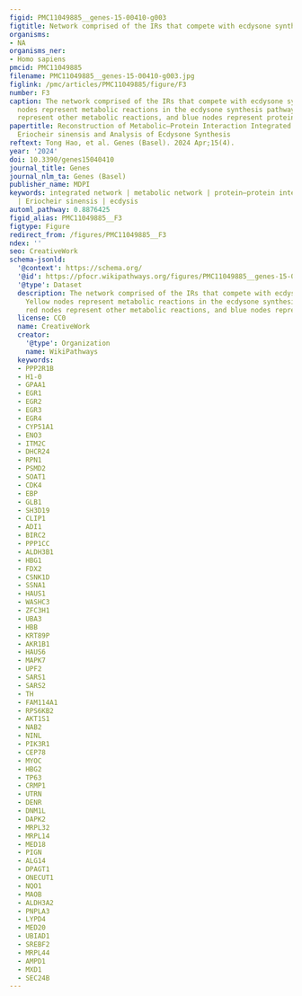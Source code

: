 ```yaml
---
figid: PMC11049885__genes-15-00410-g003
figtitle: Network comprised of the IRs that compete with ecdysone synthesis
organisms:
- NA
organisms_ner:
- Homo sapiens
pmcid: PMC11049885
filename: PMC11049885__genes-15-00410-g003.jpg
figlink: /pmc/articles/PMC11049885/figure/F3
number: F3
caption: The network comprised of the IRs that compete with ecdysone synthesis. Yellow
  nodes represent metabolic reactions in the ecdysone synthesis pathway, red nodes
  represent other metabolic reactions, and blue nodes represent proteins
papertitle: Reconstruction of Metabolic–Protein Interaction Integrated Network of
  Eriocheir sinensis and Analysis of Ecdysone Synthesis
reftext: Tong Hao, et al. Genes (Basel). 2024 Apr;15(4).
year: '2024'
doi: 10.3390/genes15040410
journal_title: Genes
journal_nlm_ta: Genes (Basel)
publisher_name: MDPI
keywords: integrated network | metabolic network | protein–protein interaction network
  | Eriocheir sinensis | ecdysis
automl_pathway: 0.8876425
figid_alias: PMC11049885__F3
figtype: Figure
redirect_from: /figures/PMC11049885__F3
ndex: ''
seo: CreativeWork
schema-jsonld:
  '@context': https://schema.org/
  '@id': https://pfocr.wikipathways.org/figures/PMC11049885__genes-15-00410-g003.html
  '@type': Dataset
  description: The network comprised of the IRs that compete with ecdysone synthesis.
    Yellow nodes represent metabolic reactions in the ecdysone synthesis pathway,
    red nodes represent other metabolic reactions, and blue nodes represent proteins
  license: CC0
  name: CreativeWork
  creator:
    '@type': Organization
    name: WikiPathways
  keywords:
  - PPP2R1B
  - H1-0
  - GPAA1
  - EGR1
  - EGR2
  - EGR3
  - EGR4
  - CYP51A1
  - ENO3
  - ITM2C
  - DHCR24
  - RPN1
  - PSMD2
  - SOAT1
  - CDK4
  - EBP
  - GLB1
  - SH3D19
  - CLIP1
  - ADI1
  - BIRC2
  - PPP1CC
  - ALDH3B1
  - HBG1
  - FDX2
  - CSNK1D
  - SSNA1
  - HAUS1
  - WASHC3
  - ZFC3H1
  - UBA3
  - HBB
  - KRT89P
  - AKR1B1
  - HAUS6
  - MAPK7
  - UPF2
  - SARS1
  - SARS2
  - TH
  - FAM114A1
  - RPS6KB2
  - AKT1S1
  - NAB2
  - NINL
  - PIK3R1
  - CEP78
  - MYOC
  - HBG2
  - TP63
  - CRMP1
  - UTRN
  - DENR
  - DNM1L
  - DAPK2
  - MRPL32
  - MRPL14
  - MED18
  - PIGN
  - ALG14
  - DPAGT1
  - ONECUT1
  - NQO1
  - MAOB
  - ALDH3A2
  - PNPLA3
  - LYPD4
  - MED20
  - UBIAD1
  - SREBF2
  - MRPL44
  - AMPD1
  - MXD1
  - SEC24B
---
```

